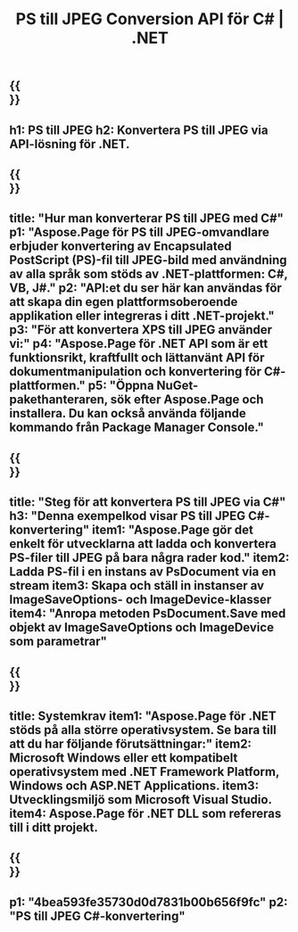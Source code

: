 ﻿---
translation: true
template: /_templates/_conversion-child-net.md
title: PS till JPEG Conversion API för C# | .NET
url: /net/conversion/ps-to-jpeg/
description: Exempelkod för PS till JPEG C#-konvertering. Använd API-exempelkod för batch-PS-filer till JPEG-konvertering inom VB.NET, Asp.NET eller någon .NET-baserad applikation.
informat: PS
outformat: JPEG
otherformats: XPS EPS
---

{{<section banner>}}
---
h1: PS till JPEG
h2: Konvertera PS till JPEG via API-lösning för .NET.
---

{{<section overview>}}
---
title: "Hur man konverterar PS till JPEG med C#"
p1: "Aspose.Page för PS till JPEG-omvandlare erbjuder konvertering av Encapsulated PostScript (PS)-fil till JPEG-bild med användning av alla språk som stöds av .NET-plattformen: C#, VB, J#."
p2: "API:et du ser här kan användas för att skapa din egen plattformsoberoende applikation eller integreras i ditt .NET-projekt."
p3: "För att konvertera XPS till JPEG använder vi:"
p4: "Aspose.Page för .NET API som är ett funktionsrikt, kraftfullt och lättanvänt API för dokumentmanipulation och konvertering för C#-plattformen."
p5: "Öppna NuGet-pakethanteraren, sök efter Aspose.Page och installera. Du kan också använda följande kommando från Package Manager Console."
---

{{<section feature1>}}
---
title: "Steg för att konvertera PS till JPEG via C#"
h3: "Denna exempelkod visar PS till JPEG C#-konvertering"
item1: "Aspose.Page gör det enkelt för utvecklarna att ladda och konvertera PS-filer till JPEG på bara några rader kod."
item2: Ladda PS-fil i en instans av PsDocument via en stream
item3: Skapa och ställ in instanser av ImageSaveOptions- och ImageDevice-klasser
item4: "Anropa metoden PsDocument.Save med objekt av ImageSaveOptions och ImageDevice som parametrar"
---

{{<section feature2>}}
---
title: Systemkrav
item1: "Aspose.Page för .NET stöds på alla större operativsystem. Se bara till att du har följande förutsättningar:"
item2: Microsoft Windows eller ett kompatibelt operativsystem med .NET Framework Platform, Windows och ASP.NET Applications.
item3: Utvecklingsmiljö som Microsoft Visual Studio.
item4: Aspose.Page för .NET DLL som refereras till i ditt projekt.
---

{{<section gist>}}
---
p1: "4bea593fe35730d0d7831b00b656f9fc"
p2: "PS till JPEG C#-konvertering"
---
